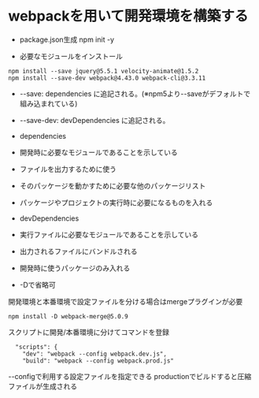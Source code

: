 # webpackを用いて開発環境を構築する 
 
- package.json生成
npm init -y 
 
- 必要なモジュールをインストール
```
npm install --save jquery@5.5.1 velocity-animate@1.5.2 
npm install --save-dev webpack@4.43.0 webpack-cli@3.3.11
```

- --save: dependencies に追記される。(※npm5より--saveがデフォルトで組み込まれている)
- --save-dev: devDependencies に追記される。
 
 
- dependencies
 - 開発時に必要なモジュールであることを示している
 - ファイルを出力するために使う
 - そのパッケージを動かすために必要な他のパッケージリスト 
 - パッケージやプロジェクトの実行時に必要になるものを入れる 
  
  
- devDependencies
 - 実行ファイルに必要なモジュールであることを示している
 - 出力されるファイルにバンドルされる
 - 開発時に使うパッケージのみ入れる
 - -Dで省略可 

開発環境と本番環境で設定ファイルを分ける場合はmergeプラグインが必要 
```
npm install -D webpack-merge@5.0.9
```
 
スクリプトに開発/本番環境に分けてコマンドを登録 
```
  "scripts": {
    "dev": "webpack --config webpack.dev.js",
    "build": "webpack --config webpack.prod.js"
```
--configで利用する設定ファイルを指定できる 
productionでビルドすると圧縮ファイルが生成される

